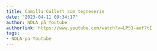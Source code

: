 ```yaml
---
title: Camilla Collett som tegneserie
date: "2023-04-11 09:34:17"
author: NDLA på Youtube
authorlink: https://www.youtube.com/watch?v=LP51-aof7tI
tags:
- NDLA-pa-Youtube
---
```

